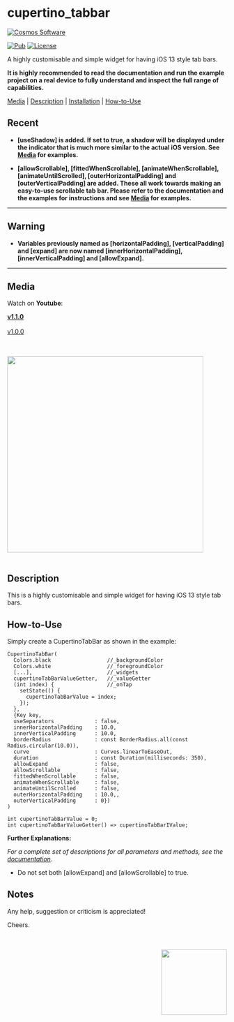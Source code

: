 # cupertino_tabbar

[comment]: <> (Badges)
<a href="https://www.cosmossoftware.coffee">
   <img alt="Cosmos Software" src="https://img.shields.io/badge/Cosmos%20Software-Love%20Code-red" />
</a>

[![Pub](https://img.shields.io/pub/v/cupertino_tabbar?color=g)](https://pub.dev/packages/cupertino_tabbar)
[![License](https://img.shields.io/github/license/aliyigitbireroglu/flutter-cupertino-tabbar?color=blue)](https://github.com/aliyigitbireroglu/flutter-cupertino-tabbar/blob/master/LICENSE)

[comment]: <> (Introduction)
A highly customisable and simple widget for having iOS 13 style tab bars.

**It is highly recommended to read the documentation and run the example project on a real device to fully understand and inspect the full range of capabilities.**

[comment]: <> (ToC)
[Media](#media) | [Description](#description) | [Installation](#installation) | [How-to-Use](#howtouse)

[comment]: <> (Recent)
## Recent
* **[useShadow] is added. If set to true, a shadow will be displayed under the indicator that is much more similar to the actual iOS version.
    See [Media](#media) for examples.**
    
* **[allowScrollable], [fittedWhenScrollable], [animateWhenScrollable], [animateUntilScrolled], [outerHorizontalPadding] and [outerVerticalPadding] are added.
    These all work towards making an easy-to-use scrollable tab bar. Please refer to the documentation and the examples for instructions and see [Media](#media) for 
    examples.**
* * *
[comment]: <> (Warning)
## Warning
* **Variables previously named as [horizontalPadding], [verticalPadding] and [expand] are now named [innerHorizontalPadding], [innerVerticalPadding] and [allowExpand].**
* * *


[comment]: <> (Media)
<a name="media"></a>
## Media

Watch on **Youtube**:

[**v1.1.0**](https://youtu.be/rK_FhhJI0Og)
<br><br>
[v1.0.0](https://youtu.be/UELwqzHGFOE)

<br><br>
<img src="https://www.cosmossoftware.coffee/Common/Portfolio/GIFs/FlutterCupertinoTabBarNew.gif" height="450" max-height="450"/>
<br><br>


[comment]: <> (Description)
<a name="description"></a>
## Description
This is a highly customisable and simple widget for having iOS 13 style tab bars.


[comment]: <> (How-to-Use)
<a name="howtouse"></a>
## How-to-Use
Simply create a CupertinoTabBar as shown in the example:

```
CupertinoTabBar(
  Colors.black                  //_backgroundColor
  Colors.white                  //_foregroundColor
  [...],                        //_widgets
  cupertinoTabBarValueGetter,   //_valueGetter
  (int index) {                 //_onTap
    setState(() {
      cupertinoTabBarValue = index;
    });
  },
  {Key key,
  useSeparators             : false,
  innerHorizontalPadding    : 10.0,
  innerVerticalPadding      : 10.0,
  borderRadius              : const BorderRadius.all(const Radius.circular(10.0)),
  curve                     : Curves.linearToEaseOut,
  duration                  : const Duration(milliseconds: 350),
  allowExpand               : false,
  allowScrollable           : false,
  fittedWhenScrollable      : false,
  animateWhenScrollable     : false,
  animateUntilScrolled      : false,
  outerHorizontalPadding    : 10.0,,
  outerVerticalPadding      : 0})
)

int cupertinoTabBarValue = 0;
int cupertinoTabBarValueGetter() => cupertinoTabBarIValue;
```

**Further Explanations:**

*For a complete set of descriptions for all parameters and methods, see the [documentation](https://pub.dev/documentation/cupertino_tabbar/latest/).*

* Do not set both [allowExpand] and [allowScrollable] to true.


[comment]: <> (Notes)
## Notes
Any help, suggestion or criticism is appreciated! 

Cheers.

[comment]: <> (CosmosSoftware)
<br><br>
<img align="right" src="https://www.cosmossoftware.coffee/Common/Images/CosmosSoftwareIconTransparent.png" width="150" height="150"/>
<br><br>
